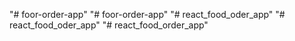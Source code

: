 "# foor-order-app" 
"# foor-order-app" 
"# react_food_oder_app" 
"# react_food_oder_app" 
"# react_food_order_app" 
